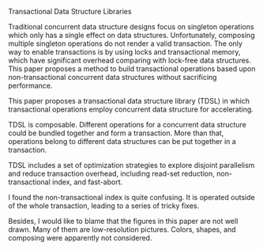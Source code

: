 Transactional Data Structure Libraries

Traditional concurrent data structure designs focus on singleton operations which only has a single effect on data structures. Unfortunately, composing multiple singleton operations do not render a valid transaction. The only way to enable transactions is by using locks and transactional memory, which have significant overhead comparing with lock-free data structures. This paper proposes a method to build transactional operations based upon non-transactional concurrent data structures without sacrificing performance.

This paper proposes a transactional data structure library (TDSL) in which transactional operations employ concurrent data structure for accelerating.

TDSL is composable. Different operations for a concurrent data structure could be bundled together and form a transaction. More than that, operations belong to different data structures can be put together in a transaction.

TDSL includes a set of optimization strategies to explore disjoint parallelism and reduce transaction overhead, including read-set reduction, non-transactional index, and fast-abort.

I found the non-transactional index is quite confusing. It is operated outside of the whole transaction, leading to a series of tricky fixes.

Besides, I would like to blame that the figures in this paper are not well drawn. Many of them are low-resolution pictures. Colors, shapes, and composing were apparently not considered.

